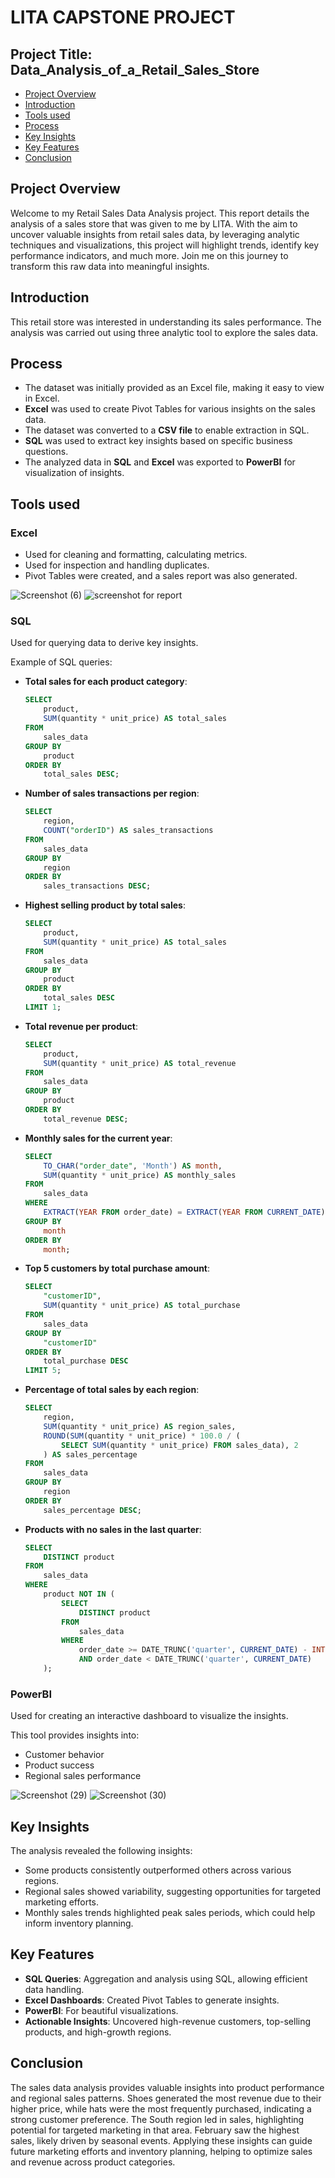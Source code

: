 # LITA CAPSTONE PROJECT

## Project Title: Data_Analysis_of_a_Retail_Sales_Store

- [Project Overview](#Project-Overview)
- [Introduction](#Introduction)
- [Tools used](#Tools-used)
- [Process](#Process)
- [Key Insights](#Key-Insights)
- [Key Features](#Key-Features)
- [Conclusion](#Conclusion)

## Project Overview

Welcome to my Retail Sales Data Analysis project. This report details the analysis of a sales store that was given to me by LITA. With the aim to uncover valuable insights from retail sales data, by leveraging analytic techniques and visualizations, this project will highlight trends, identify key performance indicators, and much more. Join me on this journey to transform this raw data into meaningful insights.

## Introduction

This retail store was interested in understanding its sales performance. The analysis was carried out using three analytic tool to explore the sales data.

## Process

- The dataset was initially provided as an Excel file, making it easy to view in Excel.
- **Excel** was used to create Pivot Tables for various insights on the sales data.
- The dataset was converted to a **CSV file** to enable extraction in SQL.
- **SQL** was used to extract key insights based on specific business questions.
- The analyzed data in **SQL** and **Excel** was exported to **PowerBI** for visualization of insights.

## Tools used

### Excel
- Used for cleaning and formatting, calculating metrics.
- Used for inspection and handling duplicates.
- Pivot Tables were created, and a sales report was also generated.

![Screenshot (6)](https://github.com/user-attachments/assets/1a6a870f-58b2-4dbd-b833-c562fa00bf79)
![screenshot for report](https://github.com/user-attachments/assets/3b5563ce-557e-4121-bf53-ebed1efcdd1f)

### SQL
Used for querying data to derive key insights.

Example of SQL queries:
- **Total sales for each product category**:
    ```sql
    SELECT 
        product,
        SUM(quantity * unit_price) AS total_sales
    FROM 
        sales_data
    GROUP BY 
        product
    ORDER BY 
        total_sales DESC;
    ```

- **Number of sales transactions per region**:
    ```sql
    SELECT 
        region,
        COUNT("orderID") AS sales_transactions
    FROM 
        sales_data
    GROUP BY 
        region
    ORDER BY 
        sales_transactions DESC;
    ```

- **Highest selling product by total sales**:
    ```sql
    SELECT 
        product,
        SUM(quantity * unit_price) AS total_sales
    FROM 
        sales_data
    GROUP BY 
        product
    ORDER BY 
        total_sales DESC
    LIMIT 1;
    ```

- **Total revenue per product**:
    ```sql
    SELECT 
        product,
        SUM(quantity * unit_price) AS total_revenue
    FROM 
        sales_data
    GROUP BY 
        product
    ORDER BY 
        total_revenue DESC;
    ```

- **Monthly sales for the current year**:
    ```sql
    SELECT 
        TO_CHAR("order_date", 'Month') AS month,
        SUM(quantity * unit_price) AS monthly_sales
    FROM 
        sales_data
    WHERE 
        EXTRACT(YEAR FROM order_date) = EXTRACT(YEAR FROM CURRENT_DATE)
    GROUP BY 
        month
    ORDER BY 
        month;
    ```

- **Top 5 customers by total purchase amount**:
    ```sql
    SELECT 
        "customerID",
        SUM(quantity * unit_price) AS total_purchase
    FROM 
        sales_data
    GROUP BY 
        "customerID"
    ORDER BY 
        total_purchase DESC
    LIMIT 5;
    ```

- **Percentage of total sales by each region**:
    ```sql
    SELECT 
        region,
        SUM(quantity * unit_price) AS region_sales,
        ROUND(SUM(quantity * unit_price) * 100.0 / (
            SELECT SUM(quantity * unit_price) FROM sales_data), 2
        ) AS sales_percentage
    FROM 
        sales_data
    GROUP BY 
        region
    ORDER BY 
        sales_percentage DESC;
    ```

- **Products with no sales in the last quarter**:
    ```sql
    SELECT 
        DISTINCT product
    FROM 
        sales_data
    WHERE 
        product NOT IN (
            SELECT 
                DISTINCT product
            FROM 
                sales_data
            WHERE 
                order_date >= DATE_TRUNC('quarter', CURRENT_DATE) - INTERVAL '3 months'
                AND order_date < DATE_TRUNC('quarter', CURRENT_DATE)
        );
    ```

### PowerBI
Used for creating an interactive dashboard to visualize the insights.

This tool provides insights into:
- Customer behavior
- Product success
- Regional sales performance

![Screenshot (29)](https://github.com/user-attachments/assets/2fe753be-1acb-4925-a0f4-3d00caecfa54)
![Screenshot (30)](https://github.com/user-attachments/assets/bc7e9b28-0240-4a32-b214-77265fd1161e)


## Key Insights

The analysis revealed the following insights:
- Some products consistently outperformed others across various regions.
- Regional sales showed variability, suggesting opportunities for targeted marketing efforts.
- Monthly sales trends highlighted peak sales periods, which could help inform inventory planning.

## Key Features

- **SQL Queries**: Aggregation and analysis using SQL, allowing efficient data handling.
- **Excel Dashboards**: Created Pivot Tables to generate insights.
- **PowerBI**: For beautiful visualizations.
- **Actionable Insights**: Uncovered high-revenue customers, top-selling products, and high-growth regions.

## Conclusion

The sales data analysis provides valuable insights into product performance and regional sales patterns. Shoes generated the most revenue due to their higher price, while hats were the most frequently purchased, indicating a strong customer preference. The South region led in sales, highlighting potential for targeted marketing in that area. February saw the highest sales, likely driven by seasonal events. Applying these insights can guide future marketing efforts and inventory planning, helping to optimize sales and revenue across product categories.
